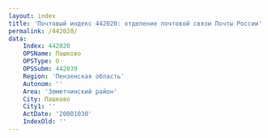 ```yaml
---
layout: index
title: 'Почтовый индекс 442020: отделение почтовой связи Почты России'
permalink: /442020/
data:
    Index: 442020
    OPSName: Пашково
    OPSType: О
    OPSSubm: 442039
    Region: 'Пензенская область'
    Autonom: ''
    Area: 'Земетчинский район'
    City: Пашково
    City1: ''
    ActDate: '20001030'
    IndexOld: ''
---
```

